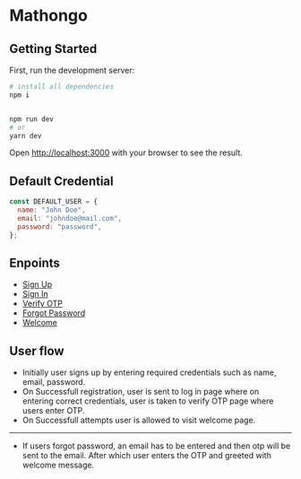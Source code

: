 # Mathongo

## Getting Started

First, run the development server:

```bash
# install all dependencies
npm i


npm run dev
# or
yarn dev
```

Open [http://localhost:3000](http://localhost:3000) with your browser to see the result.

## Default Credential

```js
const DEFAULT_USER = {
  name: "John Doe",
  email: "johndoe@mail.com",
  password: "password",
};
```

## Enpoints

- [Sign Up](https://overpay-iota.vercel.app/sign-up)
- [Sign In](https://overpay-iota.vercel.app/sign-in)
- [Verify OTP](https://overpay-iota.vercel.app/verify-otp)
- [Forgot Password](https://overpay-iota.vercel.app/forgot-password)
- [Welcome](https://overpay-iota.vercel.app/welcome)

## User flow

- Initially user signs up by entering required credentials such as name, email, password.
- On Successfull registration, user is sent to log in page where on entering correct credentials, user is taken to verify OTP page where users enter OTP.
- On Successfull attempts user is allowed to visit welcome page.

---

- If users forgot password, an email has to be entered and then otp will be sent to the email. After which user enters the OTP and greeted with welcome message.
